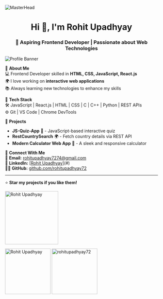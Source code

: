 ![MasterHead](https://greymatter.com/wp-content/uploads/2021/12/ezgif.com-optimize.gif)
<h1 align="center">Hi 👋, I'm Rohit Upadhyay </h1>
<h3 align="center">🚀 Aspiring Frontend Developer | Passionate about Web Technologies</h3>
 
  

![Profile Banner](https://avatars.githubusercontent.com/u/139796090?v=4)

🔹 **About Me**  
💻 Frontend Developer skilled in **HTML, CSS, JavaScript, React.js**  
🌍 I love working on **interactive web applications**  
📚 Always learning new technologies to enhance my skills  

🔹 **Tech Stack**  
🛠️ JavaScript | React.js | HTML | CSS | C | C++ | Python | REST APIs  
⚙️ Git | VS Code | Chrome DevTools  

🔹 **Projects**  
- **JS-Quiz-App** 🎯 - JavaScript-based interactive quiz  
- **RestCountrySearch** 🌍 - Fetch country details via REST API  
- **Modern Calculator Web App** 🧮 - A sleek and responsive calculator  

🔹 **Connect With Me**  
📧 **Email:** rohitupadhyay7274@gmail.com  
💼 **LinkedIn:** [[Rohit Upadhyay](https://www.linkedin.com/in/rohit-upadhyay-6582062a1/)](#)  
👨‍💻 **GitHub:** [github.com/rohitupadhyay72](#)

---
⭐ **Star my projects if you like them!**  
<p align="left"> <img width="175" src="https://komarev.com/ghpvc/?username=rohitupadhyay72&label=Profile%20views&color=0e75b6&style=flat" alt="Rohit Upadhyay" /> </p>
<img height="150" align="center" src="https://github-readme-stats.vercel.app/api/top-langs?username=rohitupadhyay72&show_icons=true&locale=en&layout=compact" alt="Rohit Upadhyay" />
  
<img height="150" align="center" src="https://github-readme-streak-stats.herokuapp.com/?user=rohitupadhyay72&" alt="rohitupadhyay72" />




